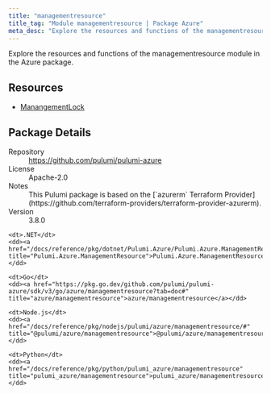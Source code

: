 ```yaml
---
title: "managementresource"
title_tag: "Module managementresource | Package Azure"
meta_desc: "Explore the resources and functions of the managementresource module in the Azure package."
---
```


<!-- WARNING: this file was generated by Pulumi Docs Generator. -->
<!-- Do not edit by hand unless you're certain you know what you are doing! -->

Explore the resources and functions of the managementresource module in the Azure package.

<h2 id="resources">Resources</h2>
<ul class="api">
    <li><a href="manangementlock" title="ManangementLock"><span class="symbol resource"></span>ManangementLock</a></li>
</ul>

<h2 id="package-details">Package Details</h2>
<dl class="package-details">
	<dt>Repository</dt>
	<dd><a href="https://github.com/pulumi/pulumi-azure">https://github.com/pulumi/pulumi-azure</a></dd>
	<dt>License</dt>
	<dd>Apache-2.0</dd>
	<dt>Notes</dt>
	<dd>This Pulumi package is based on the [`azurerm` Terraform Provider](https://github.com/terraform-providers/terraform-provider-azurerm).</dd>
	<dt>Version</dt>
	<dd>3.8.0</dd>
</dl>



<dl class="tabular">

    <dt>.NET</dt>
    <dd><a href="/docs/reference/pkg/dotnet/Pulumi.Azure/Pulumi.Azure.ManagementResource.html" title="Pulumi.Azure.ManagementResource">Pulumi.Azure.ManagementResource</a></dd>

    <dt>Go</dt>
    <dd><a href="https://pkg.go.dev/github.com/pulumi/pulumi-azure/sdk/v3/go/azure/managementresource?tab=doc#" title="azure/managementresource">azure/managementresource</a></dd>

    <dt>Node.js</dt>
    <dd><a href="/docs/reference/pkg/nodejs/pulumi/azure/managementresource/#" title="@pulumi/azure/managementresource">@pulumi/azure/managementresource</a></dd>

    <dt>Python</dt>
    <dd><a href="/docs/reference/pkg/python/pulumi_azure/managementresource" title="pulumi_azure/managementresource">pulumi_azure/managementresource</a></dd>

</dl>

